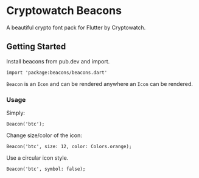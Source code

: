 # Cryptowatch Beacons

A beautiful crypto font pack for Flutter by Cryptowatch.

## Getting Started

Install beacons from pub.dev and import.

`import 'package:beacons/beacons.dart'`

`Beacon` is an `Icon` and can be rendered anywhere an `Icon` can be rendered.

### Usage

Simply:

```
Beacon('btc');
```

Change size/color of the icon:

```
Beacon('btc', size: 12, color: Colors.orange);
```

Use a circular icon style.

```
Beacon('btc', symbol: false);
```
